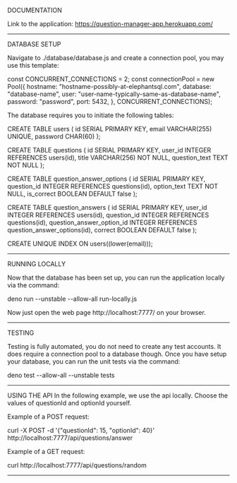 DOCUMENTATION

Link to the application: https://question-manager-app.herokuapp.com/

---------------------------------------------------------------------------------------------------

DATABASE SETUP

Navigate to ./database/database.js and create a connection pool, you may use this template:

const CONCURRENT_CONNECTIONS = 2;
const connectionPool = new Pool({
  hostname: "hostname-possibly-at-elephantsql.com",
  database: "database-name",
  user: "user-name-typically-same-as-database-name",
  password: "password",
  port: 5432,
}, CONCURRENT_CONNECTIONS);

The database requires you to initiate the following tables:

CREATE TABLE users (
  id SERIAL PRIMARY KEY,
  email VARCHAR(255) UNIQUE,
  password CHAR(60)
);

CREATE TABLE questions (
  id SERIAL PRIMARY KEY,
  user_id INTEGER REFERENCES users(id),
  title VARCHAR(256) NOT NULL,
  question_text TEXT NOT NULL
);

CREATE TABLE question_answer_options (
  id SERIAL PRIMARY KEY,
  question_id INTEGER REFERENCES questions(id),
  option_text TEXT NOT NULL,
  is_correct BOOLEAN DEFAULT false
);

CREATE TABLE question_answers (
  id SERIAL PRIMARY KEY,
  user_id INTEGER REFERENCES users(id),
  question_id INTEGER REFERENCES questions(id),
  question_answer_option_id INTEGER REFERENCES question_answer_options(id),
  correct BOOLEAN DEFAULT false
);

CREATE UNIQUE INDEX ON users((lower(email)));

---------------------------------------------------------------------------------------------------------------------------

RUNNING LOCALLY

Now that the database has been set up, you can run the application locally via the command:

deno run --unstable --allow-all run-locally.js

Now just open the web page http://localhost:7777/ on your browser.

---------------------------------------------------------------------------------------------------------------------------


TESTING

Testing is fully automated, you do not need to create any test accounts. It does require a connection pool to a database though.
Once you have setup your database, you can run the unit tests via the command: 

deno test --allow-all --unstable tests 


---------------------------------------------------------------------------------------------------------------------------

USING THE API
In the following example, we use the api locally. Choose the values of questionId and optionId yourself.

Example of a POST request:

curl -X POST -d '{\"questionId\": 15, \"optionId\": 40}' http://localhost:7777/api/questions/answer


Example of a GET request:

curl http://localhost:7777/api/questions/random 

---------------------------------------------------------------------------------------------------------------------------